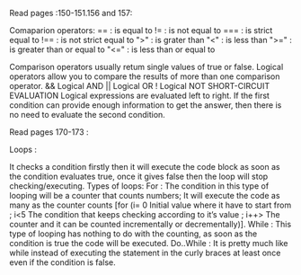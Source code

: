 Read pages :150-151.156 and 157:

Comaparion operators:
 == : is  equal to 
 != : is not equal to
 === : is strict equal to 
 !== : is not strict equal to 
 ">" : is grater than
 "<" : is less than 
 ">=" : is greater than or equal to
 "<=" : is less than or equal to 

Comparison operators usually retum single values of true or false. Logical operators allow you to compare the results of more than one comparison operator.
&& Logical AND
|| Logical OR
! Logical NOT
SHORT-CIRCUIT EVALUATION
Logical expressions are evaluated left to right. If the first condition can provide enough information to get the answer, then there is no need to evaluate the second condition.

Read pages 170-173 :

Loops :
 

It checks a condition firstly then it will execute the code block as soon as the condition evaluates true, once it gives false then the loop will stop checking/executing.
Types of loops:
For : The condition in this type of looping will be a counter that counts numbers; It will execute the code as many as the counter counts [for (i= 0 Initial value where it have to start from ; i<5 The condition that keeps checking according to it’s value ; i++> The counter and it can be counted incrementally or decrementally)].
While : This type of looping has nothing to do with the counting, as soon as the condition is true the code will be executed.
Do..While : It is pretty much like while instead of executing the statement in the curly braces at least once even if the condition is false.

